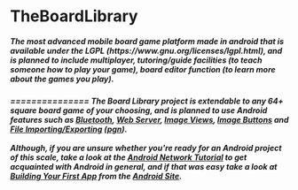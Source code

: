 TheBoardLibrary
===============
<h5>
The most advanced mobile board game platform made in android that is available under the LGPL (https://www.gnu.org/licenses/lgpl.html), and is planned to include multiplayer, tutoring/guide facilities (to teach someone how to play your game), board editor function (to learn more about the games you play).
<h5>
===============
The Board Library project is extendable to any 64+ square board game of your choosing, and is planned to use Android features such as <a href="http://developer.android.com/guide/topics/connectivity/bluetooth.html">Bluetooth</a>,
			 <a href="http://developer.android.com/reference/java/net/Socket.html">Web Server</a>, <a href="http://developer.android.com/reference/android/widget/ImageView.html">Image Views</a>, 
			 <a href="http://developer.android.com/reference/android/widget/ImageView.html">Image Buttons</a> and <a href="http://developer.android.com/guide/topics/data/data-storage.html">File Importing/Exporting</a> 
			 (<a href="http://en.wikipedia.org/wiki/Portable_Game_Notation">pgn</a>).<br><br>
Although, if you are unsure whether you're ready for an Android project of this scale, take a look at the <b><a href="http://cse.spsu.edu/cslab/tutors/android.htm">Android Network Tutorial</a></b>
to get acquainted with Android in general, and if that was easy take a look at <b><a href="https://developer.android.com/training/basics/firstapp/index.html?hl=it">Building Your First App</a></b> from the <a href="https://developer.android.com">Android Site</a>.
